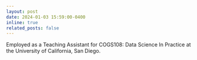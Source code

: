 ```yaml
---
layout: post
date: 2024-01-03 15:59:00-0400
inline: true
related_posts: false
---
```


Employed as a Teaching Assistant for COGS108: Data Science In Practice at the University of California, San Diego.
